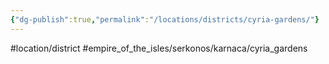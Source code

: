 ```yaml
---
{"dg-publish":true,"permalink":"/locations/districts/cyria-gardens/"}
---
```


#location/district  #empire_of_the_isles/serkonos/karnaca/cyria_gardens